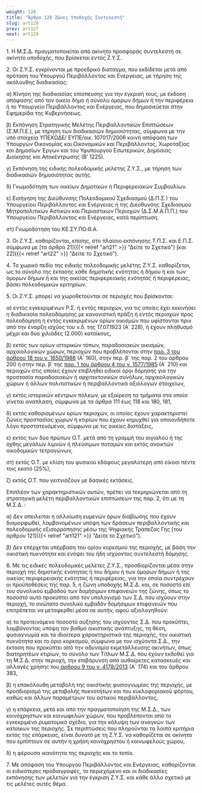 ```yaml
---
weight: 128
title: "Άρθρο 128 Ζώνες Υποδοχής Συντελεστή"
slug: art128
prev: art127
next: art129
---
```


1\. Η Μ.Σ.Δ. πραγματοποιείται από ακίνητο προσφοράς συντελεστή σε ακίνητο υποδοχής, που βρίσκεται εντός Ζ.Υ.Σ.

2\. Οι Ζ.Υ.Σ. εγκρίνονται με προεδρικό διάταγμα, που εκδίδεται μετά από πρόταση του Υπουργού Περιβάλλοντος και Ενέργειας, με τήρηση της ακόλουθης διαδικασίας:

α) Κίνηση της διαδικασίας επίσπευσης για την έγκρισή τους, με έκδοση απόφασης από τον οικείο δήμο ή σύνολο όμορων δήμων ή την περιφέρεια ή το Υπουργείο Περιβάλλοντος και Ενέργειας, που δημοσιεύεται στην Εφημερίδα της Κυβερνήσεως.

β) Εκπόνηση Στρατηγικής Μελέτης Περιβαλλοντικών Επιπτώσεων (Σ.Μ.Π.Ε.), με τήρηση των διαδικασιών δημοσιότητας, σύμφωνα με την υπό στοιχεία ΥΠΕΧΩΔΕ/ ΕΥΠΕ/οικ. 107017/2006 κοινή απόφαση των Υπουργών Οικονομίας και Οικονομικών και Περιβάλλοντος, Χωροταξίας και Δημοσίων Έργων και του Υφυπουργού Εσωτερικών, Δημόσιας Διοίκησης και Αποκέντρωσης (Β’ 1225).

γ) Εκπόνηση της ειδικής πολεοδομικής μελέτης Ζ.Υ.Σ., με τήρηση των διαδικασιών δημοσιότητας αυτής.

δ) Γνωμοδότηση των οικείων Δημοτικών ή Περιφερειακών Συμβουλίων.

ε) Εισήγηση της Διεύθυνσης Πολεοδομικού Σχεδιασμού (Δ.Π.Σ.) του Υπουργείου Περιβάλλοντος και Ενέργειας ή της Διεύθυνσης Σχεδιασμού Μητροπολιτικών Αστικών και Περιαστικών Περιοχών (Δ.Σ.Μ.Α.Π.Π.) του Υπουργείου Περιβάλλοντος και Ενέργειας, κατά περίπτωση.

στ) Γνωμοδότηση του ΚΕ.ΣΥ.ΠΟ.Θ.Α.

3\. Οι Ζ.Υ.Σ. καθορίζονται, επίσης, στο πλαίσιο εκπόνησης Τ.Π.Σ. και Ε.Π.Σ. σύμφωνα με [τα άρθρα 21]({{< relref "art21" >}} "Δείτε το Σχετικό") [και 22]({{< relref "art22" >}} "Δείτε το Σχετικό").

4\. Το χωρικό πεδίο της ειδικής πολεοδομικής μελέτης Ζ.Υ.Σ. καθορίζεται, ως το σύνολο της έκτασης κάθε δημοτικής ενότητας ή δήμου ή και των όμορων δήμων ή και της οικείας περιφερειακής ενότητας ή περιφέρειας, βάσει πολεοδομικών κριτηρίων.

5\. Οι Ζ.Υ.Σ. μπορεί να χωροθετούνται σε περιοχές που βρίσκονται:

α) εντός εγκεκριμένων Ρ.Σ. ή εντός περιοχών, για τις οποίες έχει εκκινήσει η διαδικασία πολεοδόμησης με κανονιστική πράξη ή εντός περιοχών προς πολεοδόμηση ή εντός εγκεκριμένων ορίων οικισμών που υφίστανται πριν από την έναρξη ισχύος του ν.δ. της 17.07.1923 (Α΄ 228), ή έχουν πληθυσμό μέχρι και δύο χιλιάδες (2.000) κατοίκους,

β) εκτός των ορίων ιστορικών τόπων, παραδοσιακών οικισμών, αρχαιολογικών χώρων, περιοχών που προβλέπονται στην <a href="https://ia37rg02wpsa01.blob.core.windows.net/fek/01/1986/19860100160.pdf" title="Δείτε το Σχετικό">παρ. 3 του άρθρου 18 του ν. 1650/1986</a> (Α΄ 160), στην περ. β΄ της παρ. 2 του άρθρου 200 ή στην περ. β΄ της <a href="https://ia37rg02wpsa01.blob.core.windows.net/fek/01/1985/19850100210.pdf" title="Δείτε το Σχετικό">παρ. 1 του άρθρου 4 του ν. 1577/1985</a> (Α΄ 210) και περιοχών στις οποίες έχουν επιβληθεί ειδικοί όροι δόμησης για την προστασία παραδοσιακών ή αρχιτεκτονικών συνόλων, αρχαιολογικών χώρων ή άλλων πολιτιστικών ή περιβαλλοντικά αξιόλογων στοιχείων,

γ) εκτός ιστορικών κέντρων πόλεων, με εξαίρεση τα τμήματα στα οποία γίνεται ανάπλαση, σύμφωνα με τα άρθρα 111 έως 118 και 180, 181,

δ) εκτός καθορισμένων ορίων περιοχών, οι οποίες έχουν χαρακτηριστεί ζώνες προστασίας χώρων ή κτιρίων που έχουν κηρυχθεί για οποιονδήποτε λόγο προστατευόμενοι, σύμφωνα με τις οικείες διατάξεις,

ε) εκτός των δύο πρώτων Ο.Τ. μετά από τη γραμμή του αιγιαλού ή της όχθης μεγάλων λιμνών ή πλεύσιμων ποταμών και εκτός ανοικτών οικοδομικών τετραγώνων,

στ) εκτός Ο.Τ. με κλίση του φυσικού εδάφους μεγαλύτερη από είκοσι πέντε τοις εκατό (25%),

ζ) εκτός Ο.Τ. που γειτνιάζουν με δασικές εκτάσεις.

Επιπλέον των χαρακτηριστικών αυτών, πρέπει να τεκμηριώνεται από τη στρατηγική μελέτη περιβαλλοντικών επιπτώσεων της παρ. 2, ότι με τη Μ.Σ.Δ. :

α) Δεν απειλείται η αλλοίωση ευμενών όρων διαβίωσης που έχουν διαμορφωθεί, λαμβανομένων υπόψη των δράσεων περιβαλλοντικής και πολεοδομικής εξισορρόπησης μέσω της Ψηφιακής Τράπεζας Γης [του άρθρου 121]({{< relref "art121" >}} "Δείτε το Σχετικό").

β) Δεν επέρχεται υπέρβαση του ορίου κορεσμού της περιοχής, με βάση την οικιστική πυκνότητα και ενόψει του ήδη ισχύοντος συντελεστή δόμησης.

6\. Με τις ειδικές πολεοδομικές μελέτες Ζ.Υ.Σ., προσδιορίζονται μέσα στην περιοχή της δημοτικής ενότητας ή του δήμου ή των όμορων δήμων ή της οικείας περιφερειακής ενότητας ή περιφέρειας, για την οποία συντρέχουν οι προϋποθέσεις της παρ. 5, η ζώνη υποδοχής Μ.Σ.Δ. και, σε ποσοστό επί του συνολικού εμβαδού των δομήσιμων επιφανειών της ζώνης, όπως το ποσοστό αυτό προκύπτει από τον υπολογισμό των Σ.Δ. που ισχύουν στην περιοχή, το ανώτατο συνολικό εμβαδόν δομήσιμων επιφανειών που επιτρέπεται να μεταφερθεί μέσα σε αυτήν, αφού αξιολογηθούν:

α) το προτεινόμενο ποσοστό αύξησης του ισχύοντος Σ.Δ. που προκύπτει, λαμβάνοντας υπόψη τον βαθμό οικιστικής ανάπτυξης, τη θέση, φυσιογνωμία και τα ιδιαίτερα χαρακτηριστικά της περιοχής, την οικιστική πυκνότητα και το όριο κορεσμού, σύμφωνα με τον ισχύοντα Σ.Δ., την έκταση που προκύπτει από την αδυναμία εκμετάλλευσης ακινήτων, όπως διατηρητέων κτιρίων, το σύνολο των Τίτλων Μ.Σ.Δ. που έχουν εκδοθεί για τη Μ.Σ.Δ. στην περιοχή, την επιβάρυνση από αυθαίρετες κατασκευές και αλλαγές χρήσης του<a href="https://ia37rg02wpsa01.blob.core.windows.net/fek/01/2013/20130100174.pdf" title="Δείτε το Σχετικό"> άρθρου 9 του ν. 4178/2013</a> (Α\` 174) και του άρθρου 383,

β) η επακόλουθη μεταβολή της οικιστικής φυσιογνωμίας της περιοχής, με προσδιορισμό της μεταβολής πυκνοτήτων και του κυκλοφοριακού φόρτου, καθώς και άλλων παραμέτρων του αστικού περιβάλλοντος,

γ) η επάρκεια, μετά και από την πραγματοποίηση της Μ.Σ.Δ., των κοινόχρηστων και κοινωφελών χώρων, που προβλέπονται από το εγκεκριμένο ρυμοτομικό σχέδιο, για την κάλυψη των αναγκών των κατοίκων της περιοχής. Σε περιπτώσεις που πληρούνται τα λοιπά κριτήρια εκτός της επάρκειας, είναι δυνατό με τη Ζ.Υ.Σ. να καθορίζεται σε ακίνητα που εμπίπτουν σε αυτήν η χρήση κοινόχρηστου ή κοινωφελούς χώρου,

δ) η φέρουσα ικανότητα της περιοχής και το τοπίο.

7\. Με απόφαση του Υπουργού Περιβάλλοντος και Ενέργειας, καθορίζονται οι ειδικότερες προδιαγραφές, το περιεχόμενο και οι διαδικασίες εκπόνησης των μελετών για την έγκριση Ζ.Υ.Σ. και κάθε άλλο σχετικό με τις μελέτες αυτές θέμα.


